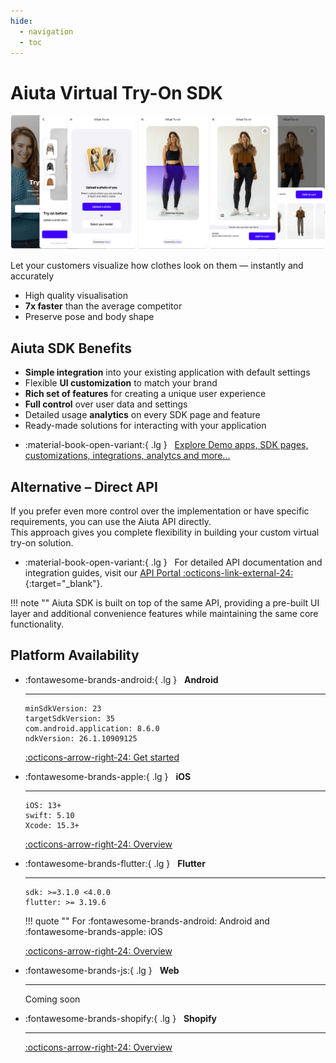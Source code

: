 ```yaml
---
hide:
  - navigation
  - toc
---
```


# Aiuta Virtual Try-On SDK

![About Virtual Try-On](media/about.png)

Let your customers visualize how clothes look on them — instantly and accurately

- High quality visualisation
- __7x faster__ than the average competitor
- Preserve pose and body shape

## Aiuta SDK Benefits

- **Simple integration** into your existing application with default settings
- Flexible **UI customization** to match your brand
- **Rich set of features** for creating a unique user experience
- **Full control** over user data and settings
- Detailed usage **analytics** on every SDK page and feature
- Ready-made solutions for interacting with your application

<div class="grid cards" markdown>

- :material-book-open-variant:{ .lg } &nbsp; [Explore Demo apps, SDK pages, customizations, integrations, analytcs and more...](about/demo-apps.md)

</div>

## Alternative – Direct API

If you prefer even more control over the implementation or have specific requirements, you can use the Aiuta API directly.<br>This approach gives you complete flexibility in building your custom virtual try-on solution.

<div class="grid cards" markdown>

- :material-book-open-variant:{ .lg } &nbsp; For detailed API documentation and integration guides, visit our [API Portal :octicons-link-external-24:](https://developer.aiuta.com/products/digital-try-on/documentation){:target="_blank"}.

</div>

!!! note ""
    Aiuta SDK is built on top of the same API, providing a pre-built UI layer and additional convenience features while maintaining the same core functionality.

## Platform Availability

<div class="grid cards" markdown>

-   :fontawesome-brands-android:{ .lg } &nbsp; __Android__

    ---

    ```
    minSdkVersion: 23
    targetSdkVersion: 35
    com.android.application: 8.6.0
    ndkVersion: 26.1.10909125
    ```

    [:octicons-arrow-right-24: Get started](android/aiuta/get-started.md)

-   :fontawesome-brands-apple:{ .lg } &nbsp; __iOS__

    ---

    ```
    iOS: 13+
    swift: 5.10
    Xcode: 15.3+
    ```
    
    [:octicons-arrow-right-24: Overview](ios/overview.md)

-   :fontawesome-brands-flutter:{ .lg } &nbsp; __Flutter__

    ---

    ```
    sdk: >=3.1.0 <4.0.0
    flutter: >= 3.19.6
    ```

    !!! quote ""
        For :fontawesome-brands-android: Android and :fontawesome-brands-apple: iOS
    
    [:octicons-arrow-right-24: Overview](flutter/overview.md)  

-   :fontawesome-brands-js:{ .lg } &nbsp; __Web__ 

    ---

    Coming soon

-   :fontawesome-brands-shopify:{ .lg } &nbsp; __Shopify__ 

    ---

    [:octicons-arrow-right-24: Overview](shopify/overview.md)  

</div>
